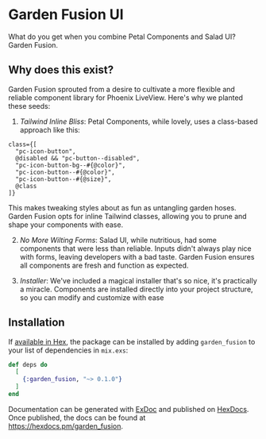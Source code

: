 # Garden Fusion UI

What do you get when you combine Petal Components and Salad UI?  Garden Fusion.

## Why does this exist?

Garden Fusion sprouted from a desire to cultivate a more flexible and reliable component library for Phoenix LiveView. Here's why we planted these seeds:
1. *Tailwind Inline Bliss*: Petal Components, while lovely, uses a class-based approach like this:
```
class={[
  "pc-icon-button",
  @disabled && "pc-button--disabled",
  "pc-icon-button-bg--#{@color}",
  "pc-icon-button--#{@color}",
  "pc-icon-button--#{@size}",
  @class
]}
```
This makes tweaking styles about as fun as untangling garden hoses. Garden Fusion opts for inline Tailwind classes, allowing you to prune and shape your components with ease.


2. *No More Wilting Forms*: Salad UI, while nutritious, had some components that were less than reliable. Inputs didn't always play nice with forms, leaving developers with a bad taste. Garden Fusion ensures all components are fresh and function as expected.

3.  *Installer*: We've included a magical installer that's so nice, it's practically a miracle.  Components are installed directly into your project structure, so you can modify and customize with ease


## Installation

If [available in Hex](https://hex.pm/docs/publish), the package can be installed
by adding `garden_fusion` to your list of dependencies in `mix.exs`:

```elixir
def deps do
  [
    {:garden_fusion, "~> 0.1.0"}
  ]
end
```

Documentation can be generated with [ExDoc](https://github.com/elixir-lang/ex_doc)
and published on [HexDocs](https://hexdocs.pm). Once published, the docs can
be found at <https://hexdocs.pm/garden_fusion>.

